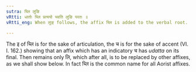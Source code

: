 ```yaml
---
sutra: च्लि लुङि
vRtti: धातोः च्लि प्रत्ययो भवति लुङि परतः ॥
vRtti_eng: When लुङ् follows, the affix च्लि is added to the verbal root.

---
```

The इ of च्लि is for the sake of articulation, the च is for the sake of accent (VI. I. 162.) showing that an affix which has an indicatory च has _udatta_ on its final. Then remains only लि, which after all, is to be replaced by other affixes, as we shall show below. In fact च्लि is the common name for all Aorist affixes. 